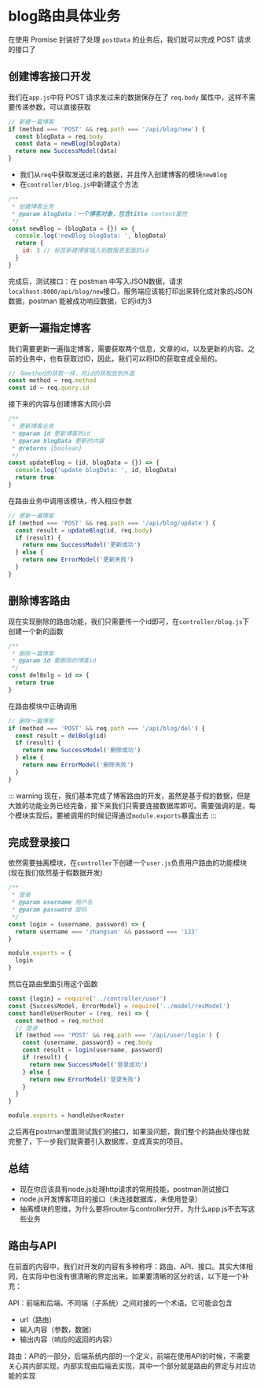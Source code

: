 # blog路由具体业务

在使用 Promise 封装好了处理 `postData` 的业务后，我们就可以完成 POST 请求的接口了

## 创建博客接口开发

我们在`app.js`中将 POST 请求发过来的数据保存在了 `req.body` 属性中，这样不需要传递参数，可以直接获取

```js
// 新建一篇博客
if (method === 'POST' && req.path === '/api/blog/new') {
  const blogData = req.body
  const data = newBlog(blogData)
  return new SuccessModel(data)
}
```

- 我们从`req`中获取发送过来的数据，并且传入创建博客的模块`newBlog`
- 在`controller/blog.js`中新建这个方法

```js
/**
 * 创建博客业务
 * @param blogData：一个博客对象，包含title content属性
 */
const newBlog = (blogData = {}) => {
  console.log('newBlog blogData: ', blogData)
  return {
    id: 3 // 标签新建博客插入到数据表里面的id
  }
}
```

完成后，测试接口：在 postman 中写入JSON数据，请求`localhost:8000/api/blog/new`接口，服务端应该能打印出来转化成对象的JSON数据，postman 能被成功响应数据，它的id为3

## 更新一遍指定博客

我们需要更新一遍指定博客，需要获取两个信息，文章的id，以及更新的内容。之前的业务中，也有获取过ID，因此，我们可以将ID的获取变成全局的。

```js
// 与method的获取一样，将id的获取放到外面
const method = req.method
const id = req.query.id
```

接下来的内容与创建博客大同小异

```js
/**
 * 更新博客业务
 * @param id 更新博客的id
 * @param blogData 更新的内容
 * @returns {boolean}
 */
const updateBlog = (id, blogData = {}) => {
  console.log('update blogData: ', id, blogData)
  return true
}
```

在路由业务中调用该模块，传入相应参数

```js
// 更新一遍博客
if (method === 'POST' && req.path === '/api/blog/update') {
  const result = updateBlog(id, req.body)
  if (result) {
    return new SuccessModel('更新成功')
  } else {
    return new ErrorModel('更新失败')
  }
}
```

## 删除博客路由

现在实现删除的路由功能，我们只需要传一个id即可，在`controller/blog.js`下创建一个新的函数

```js
/**
 * 删除一篇博客
 * @param id 要删除的博客id
 */
const delBolg = id => {
  return true
}
```

在路由模块中正确调用

```js
// 删除一篇博客
if (method === 'POST' && req.path === '/api/blog/del') {
  const result = delBolg(id)
  if (result) {
    return new SuccessModel('删除成功')
  } else {
    return new ErrorModel('删除失败')
  }
}
```

::: warning
现在，我们基本完成了博客路由的开发，虽然是基于假的数据，但是大致的功能业务已经完备，接下来我们只需要连接数据库即可。需要强调的是，每个模块实现后，要被调用的时候记得通过`module.exports`暴露出去
:::

## 完成登录接口

依然需要抽离模块，在`controller`下创建一个`user.js`负责用户路由的功能模块(现在我们依然基于假数据开发)

```js
/**
 * 登录
 * @param username 用户名
 * @param password 密码
 */
const login = (username, password) => {
  return username === 'zhangsan' && password === '123'
}

module.exports = {
  login
}
```

然后在路由里面引用这个函数

```js
const {login} = require('../controller/user')
const {SuccessModel, ErrorModel} = require('../model/resModel')
const handleUserRouter = (req, res) => {
  const method = req.method
  // 登录
  if (method === 'POST' && req.path === '/api/user/login') {
    const {username, password} = req.body
    const result = login(username, password)
    if (result) {
      return new SuccessModel('登录成功')
    } else {
      return new ErrorModel('登录失败')
    }
  }
}

module.exports = handleUserRouter
```

之后再在postman里面测试我们的接口，如果没问题，我们整个的路由处理也就完整了，下一步我们就需要引入数据库，变成真实的项目。

## 总结

- 现在你应该具有node.js处理http请求的常用技能，postman测试接口
- node.js开发博客项目的接口（未连接数据库，未使用登录）
- 抽离模块的思维，为什么要将router与controller分开，为什么app.js不去写这些业务

## 路由与API

在前面的内容中，我们对开发的内容有多种称呼：路由、API、接口。其实大体相同，在实际中也没有很清晰的界定出来。如果要清晰的区分的话，以下是一个补充：

API：前端和后端、不同端（子系统）之间对接的一个术语。它可能会包含

- url（路由）
- 输入内容（参数，数据）
- 输出内容（响应的返回的内容）

路由：API的一部分，后端系统内部的一个定义，前端在使用API的时候，不需要关心其内部实现，内部实现由后端去实现，其中一个部分就是路由的界定与对应功能的实现